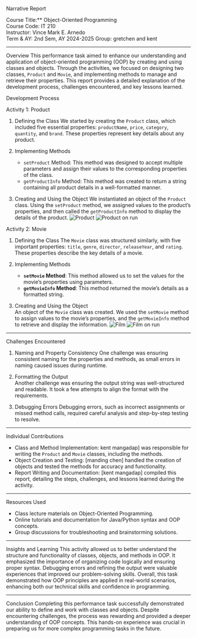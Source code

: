 Narrative Report

Course Title:** Object-Oriented Programming  
Course Code: IT 210  
Instructor: Vince Mark E. Arnedo  
Term & AY: 2nd Sem, AY 2024-2025
Group: gretchen and kent

---

Overview
This performance task aimed to enhance our understanding and application of object-oriented programming (OOP) by creating and using classes and objects. Through the activities, we focused on designing two classes, `Product` and `Movie`, and implementing methods to manage and retrieve their properties. This report provides a detailed explanation of the development process, challenges encountered, and key lessons learned.



Development Process

Activity 1: Product
1. Defining the Class
   We started by creating the `Product` class, which included five essential properties: `productName`, `price`, `category`, `quantity`, and `brand`. These properties represent key details about any product.

2. Implementing Methods 
   - `setProduct` Method: This method was designed to accept multiple parameters and assign their values to the corresponding properties of the class.
   - `getProductInfo` Method: This method was created to return a string containing all product details in a well-formatted manner.

3. Creating and Using the Object 
   We instantiated an object of the `Product` class. Using the `setProduct` method, we assigned values to the product’s properties, and then called the `getProductInfo` method to display the details of the product.
![Product](https://github.com/user-attachments/assets/1e39c155-11bc-4fed-9fa0-96d158703cf2)
![Product on run](https://github.com/user-attachments/assets/b4d3bcb0-b86a-46f5-9db7-359bf836ae50)




Activity 2: Movie
1. Defining the Class 
   The `Movie` class was structured similarly, with five important properties: `title`, `genre`, `director`, `releaseYear`, and `rating`. These properties describe the key details of a movie.

2. Implementing Methods  
   - **`setMovie` Method**: This method allowed us to set the values for the movie’s properties using parameters.
   - **`getMovieInfo` Method**: This method returned the movie’s details as a formatted string.

3. Creating and Using the Object  
   An object of the `Movie` class was created. We used the `setMovie` method to assign values to the movie’s properties, and the `getMovieInfo` method to retrieve and display the information.
![Film](https://github.com/user-attachments/assets/ad3dca75-a6d3-474f-ae18-ea400dbc2c6c)
![Film on run](https://github.com/user-attachments/assets/c553679d-8092-4e41-b21e-bc83fb9d66a5)

---

Challenges Encountered
1. Naming and Property Consistency 
   One challenge was ensuring consistent naming for the properties and methods, as small errors in naming caused issues during runtime.

2. Formatting the Output  
   Another challenge was ensuring the output string was well-structured and readable. It took a few attempts to align the format with the requirements.

3. Debugging Errors 
   Debugging errors, such as incorrect assignments or missed method calls, required careful analysis and step-by-step testing to resolve.

---

Individual Contributions
- Class and Method Implementation: kent mangadap] was responsible for writing the `Product` and `Movie` classes, including the methods.
- Object Creation and Testing: [manding chen] handled the creation of objects and tested the methods for accuracy and functionality.
- Report Writing and Documentation: [kent mangadap] compiled this report, detailing the steps, challenges, and lessons learned during the activity.

---

Resources Used
- Class lecture materials on Object-Oriented Programming.
- Online tutorials and documentation for Java/Python syntax and OOP concepts.
- Group discussions for troubleshooting and brainstorming solutions.

---

Insights and Learning
This activity allowed us to better understand the structure and functionality of classes, objects, and methods in OOP. It emphasized the importance of organizing code logically and ensuring proper syntax. Debugging errors and refining the output were valuable experiences that improved our problem-solving skills. Overall, this task demonstrated how OOP principles are applied in real-world scenarios, enhancing both our technical skills and confidence in programming.

---

Conclusion
Completing this performance task successfully demonstrated our ability to define and work with classes and objects. Despite encountering challenges, the process was rewarding and provided a deeper understanding of OOP concepts. This hands-on experience was crucial in preparing us for more complex programming tasks in the future.

